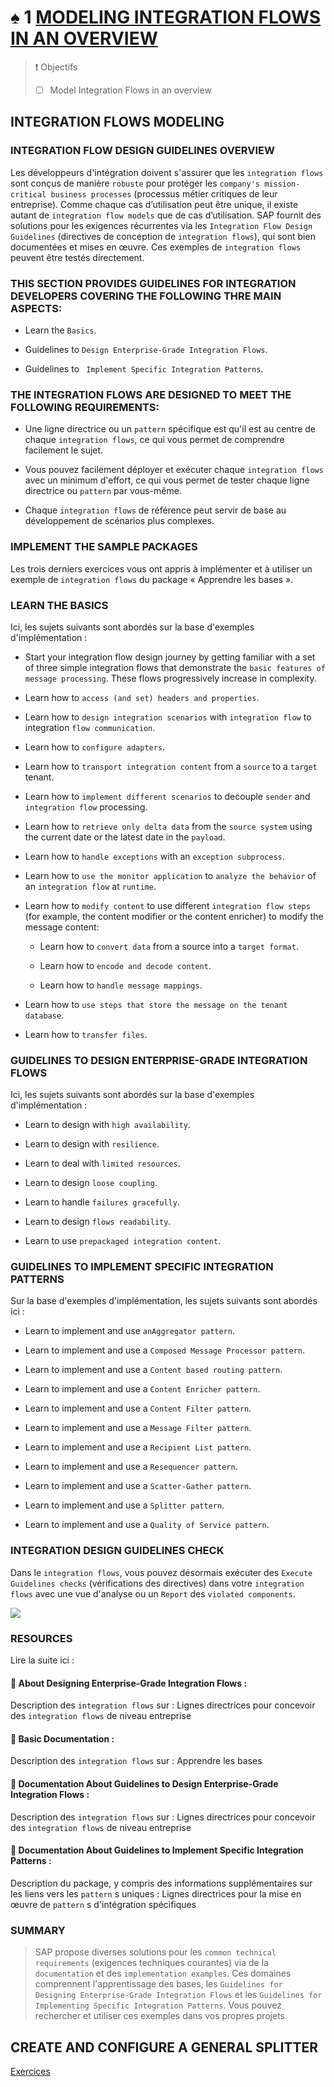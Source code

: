 # ♠ 1 [MODELING INTEGRATION FLOWS IN AN OVERVIEW](https://learning.sap.com/learning-journeys/developing-with-sap-integration-suite/modeling-integration-flows-in-an-overview_d550da39-d693-48bc-b425-dbc135589328)

> :exclamation: Objectifs
>
> - [ ] Model Integration Flows in an overview

## INTEGRATION FLOWS MODELING

### INTEGRATION FLOW DESIGN GUIDELINES OVERVIEW

Les développeurs d'intégration doivent s'assurer que les `integration flows` sont conçus de manière `robuste` pour protéger les `company's mission-critical business processes` (processus métier critiques de leur entreprise). Comme chaque cas d’utilisation peut être unique, il existe autant de `integration flow models` que de cas d’utilisation. SAP fournit des solutions pour les exigences récurrentes via les `Integration Flow Design Guidelines` (directives de conception de `integration flows`), qui sont bien documentées et mises en œuvre. Ces exemples de `integration flows` peuvent être testés directement.

### THIS SECTION PROVIDES GUIDELINES FOR INTEGRATION DEVELOPERS COVERING THE FOLLOWING THRE MAIN ASPECTS:

- Learn the `Basics`.

- Guidelines to `Design Enterprise-Grade Integration Flows`.

- Guidelines to ` Implement Specific Integration Patterns`.

### THE INTEGRATION FLOWS ARE DESIGNED TO MEET THE FOLLOWING REQUIREMENTS:

- Une ligne directrice ou un `pattern` spécifique est qu'il est au centre de chaque `integration flows`, ce qui vous permet de comprendre facilement le sujet.

- Vous pouvez facilement déployer et exécuter chaque `integration flows` avec un minimum d'effort, ce qui vous permet de tester chaque ligne directrice ou `pattern` par vous-même.

- Chaque `integration flows` de référence peut servir de base au développement de scénarios plus complexes.

### IMPLEMENT THE SAMPLE PACKAGES

Les trois derniers exercices vous ont appris à implémenter et à utiliser un exemple de `integration flows` du package « Apprendre les bases ».

### LEARN THE BASICS

Ici, les sujets suivants sont abordés sur la base d'exemples d'implémentation :

- Start your integration flow design journey by getting familiar with a set of three simple integration flows that demonstrate the `basic features of message processing`. These flows progressively increase in complexity.

- Learn how to `access (and set) headers and properties`.

- Learn how to `design integration scenarios` with `integration flow` to integration `flow communication`.

- Learn how to `configure adapters`.

- Learn how to `transport integration content` from a `source` to a `target` tenant.

- Learn how to `implement different scenarios` to decouple `sender` and `integration flow` processing.

- Learn how to `retrieve only delta data` from the `source system` using the current date or the latest date in the `payload`.

- Learn how to `handle exceptions` with an `exception subprocess`.

- Learn how to `use the monitor application` to `analyze the behavior` of an `integration flow` at `runtime`.

- Learn how to `modify content` to use different `integration flow steps` (for example, the content modifier or the content enricher) to modify the message content:

  - Learn how to `convert data` from a source into a `target format`.

  - Learn how to `encode and decode content`.

  - Learn how to `handle message mappings`.

- Learn how to `use steps that store the message on the tenant database`.

- Learn how to `transfer files`.

### GUIDELINES TO DESIGN ENTERPRISE-GRADE INTEGRATION FLOWS

Ici, les sujets suivants sont abordés sur la base d'exemples d'implémentation :

- Learn to design with `high availability`.

- Learn to design with `resilience`.

- Learn to deal with `limited resources`.

- Learn to design `loose coupling`.

- Learn to handle `failures gracefully`.

- Learn to design `flows readability`.

- Learn to use `prepackaged integration content`.

### GUIDELINES TO IMPLEMENT SPECIFIC INTEGRATION PATTERNS

Sur la base d'exemples d'implémentation, les sujets suivants sont abordés ici :

- Learn to implement and use `anAggregator pattern`.

- Learn to implement and use a `Composed Message Processor pattern`.

- Learn to implement and use a `Content based routing pattern`.

- Learn to implement and use a `Content Enricher pattern`.

- Learn to implement and use a `Content Filter pattern`.

- Learn to implement and use a `Message Filter pattern`.

- Learn to implement and use a `Recipient List pattern`.

- Learn to implement and use a `Resequencer pattern`.

- Learn to implement and use a `Scatter-Gather pattern`.

- Learn to implement and use a `Splitter pattern`.

- Learn to implement and use a `Quality of Service pattern`.

### INTEGRATION DESIGN GUIDELINES CHECK

Dans le `integration flows`, vous pouvez désormais exécuter des `Execute Guidelines checks` (vérifications des directives) dans votre `integration flows` avec une vue d'analyse ou un `Report` des `violated components`.

![](./RESSOURCES/CLD900_U5_L1_01.png)

### RESOURCES

Lire la suite ici :

#### :small_red_triangle_down: About Designing Enterprise-Grade Integration Flows :

Description des `integration flows` sur : Lignes directrices pour concevoir des `integration flows` de niveau entreprise

#### :small_red_triangle_down: Basic Documentation :

Description des `integration flows` sur : Apprendre les bases

#### :small_red_triangle_down: Documentation About Guidelines to Design Enterprise-Grade Integration Flows :

Description des `integration flows` sur : Lignes directrices pour concevoir des `integration flows` de niveau entreprise

#### :small_red_triangle_down: Documentation About Guidelines to Implement Specific Integration Patterns :

Description du package, y compris des informations supplémentaires sur les liens vers les `pattern` s uniques : Lignes directrices pour la mise en œuvre de `pattern` s d'intégration spécifiques

### SUMMARY

> SAP propose diverses solutions pour les `common technical requirements` (exigences techniques courantes) via de la `documentation` et des `implementation examples`. Ces domaines comprennent l'apprentissage des bases, les `Guidelines for Designing Enterprise-Grade Integration Flows` et les `Guidelines for Implementing Specific Integration Patterns`. Vous pouvez rechercher et utiliser ces exemples dans vos propres projets.

## CREATE AND CONFIGURE A GENERAL SPLITTER

[Exercices](https://learning.sap.com/learning-journeys/developing-with-sap-integration-suite/modeling-integration-flows-in-an-overview_d550da39-d693-48bc-b425-dbc135589328)
